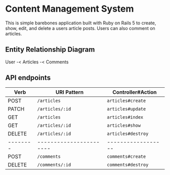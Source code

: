 # Content Management System

This is simple barebones application built with Ruby on Rails 5 to create, show, edit, and delete a users article posts. Users can also comment on articles.

## Entity Relationship Diagram

User -< Articles -< Comments

## API endpoints

| Verb   | URI Pattern            | Controller#Action  |
|--------|----------------------- |------------------  |
| POST   | `/articles`            | `articles#create`  |
| PATCH  | `/articles/:id`        | `articles#update`  |
| GET    | `/articles`            | `articles#index`   |
| GET    | `/articles/:id`        | `articles#show`    |
| DELETE | `/articles/:id`        | `articles#destroy` |
|--------|----------------------- |------------------  |
| POST   | `/comments`            | `comments#create`  |
| DELETE | `/comments/:id`        | `comments#destroy` |
